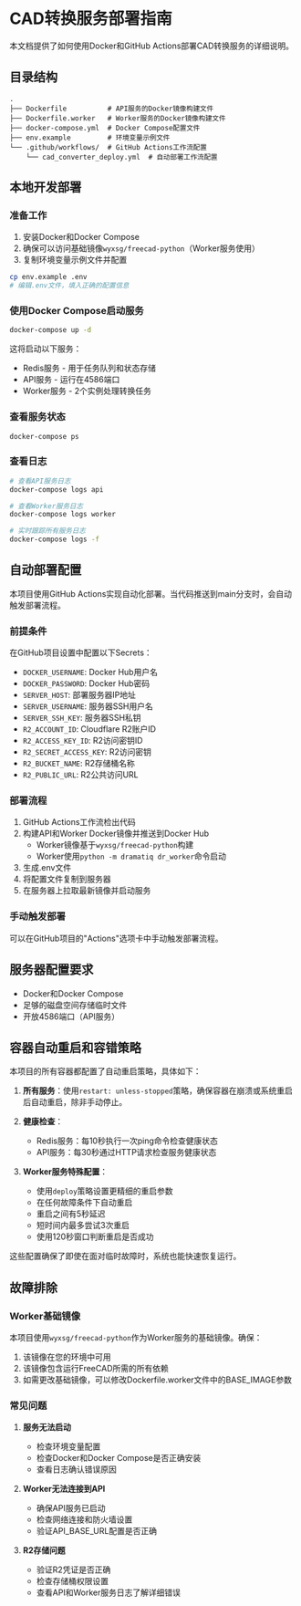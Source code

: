 # CAD转换服务部署指南

本文档提供了如何使用Docker和GitHub Actions部署CAD转换服务的详细说明。

## 目录结构

```
.
├── Dockerfile          # API服务的Docker镜像构建文件
├── Dockerfile.worker   # Worker服务的Docker镜像构建文件
├── docker-compose.yml  # Docker Compose配置文件
├── env.example         # 环境变量示例文件
└── .github/workflows/  # GitHub Actions工作流配置
    └── cad_converter_deploy.yml  # 自动部署工作流配置
```

## 本地开发部署

### 准备工作

1. 安装Docker和Docker Compose
2. 确保可以访问基础镜像`wyxsg/freecad-python`（Worker服务使用）
3. 复制环境变量示例文件并配置

```bash
cp env.example .env
# 编辑.env文件，填入正确的配置信息
```

### 使用Docker Compose启动服务

```bash
docker-compose up -d
```

这将启动以下服务：
- Redis服务 - 用于任务队列和状态存储
- API服务 - 运行在4586端口
- Worker服务 - 2个实例处理转换任务

### 查看服务状态

```bash
docker-compose ps
```

### 查看日志

```bash
# 查看API服务日志
docker-compose logs api

# 查看Worker服务日志
docker-compose logs worker

# 实时跟踪所有服务日志
docker-compose logs -f
```

## 自动部署配置

本项目使用GitHub Actions实现自动化部署。当代码推送到main分支时，会自动触发部署流程。

### 前提条件

在GitHub项目设置中配置以下Secrets：

- `DOCKER_USERNAME`: Docker Hub用户名
- `DOCKER_PASSWORD`: Docker Hub密码
- `SERVER_HOST`: 部署服务器IP地址
- `SERVER_USERNAME`: 服务器SSH用户名 
- `SERVER_SSH_KEY`: 服务器SSH私钥
- `R2_ACCOUNT_ID`: Cloudflare R2账户ID
- `R2_ACCESS_KEY_ID`: R2访问密钥ID
- `R2_SECRET_ACCESS_KEY`: R2访问密钥
- `R2_BUCKET_NAME`: R2存储桶名称
- `R2_PUBLIC_URL`: R2公共访问URL

### 部署流程

1. GitHub Actions工作流检出代码
2. 构建API和Worker Docker镜像并推送到Docker Hub
   - Worker镜像基于`wyxsg/freecad-python`构建
   - Worker使用`python -m dramatiq dr_worker`命令启动
3. 生成.env文件
4. 将配置文件复制到服务器
5. 在服务器上拉取最新镜像并启动服务

### 手动触发部署

可以在GitHub项目的"Actions"选项卡中手动触发部署流程。

## 服务器配置要求

- Docker和Docker Compose
- 足够的磁盘空间存储临时文件
- 开放4586端口（API服务）

## 容器自动重启和容错策略

本项目的所有容器都配置了自动重启策略，具体如下：

1. **所有服务**：使用`restart: unless-stopped`策略，确保容器在崩溃或系统重启后自动重启，除非手动停止。

2. **健康检查**：
   - Redis服务：每10秒执行一次ping命令检查健康状态
   - API服务：每30秒通过HTTP请求检查服务健康状态

3. **Worker服务特殊配置**：
   - 使用`deploy`策略设置更精细的重启参数
   - 在任何故障条件下自动重启
   - 重启之间有5秒延迟
   - 短时间内最多尝试3次重启
   - 使用120秒窗口判断重启是否成功

这些配置确保了即使在面对临时故障时，系统也能快速恢复运行。

## 故障排除

### Worker基础镜像

本项目使用`wyxsg/freecad-python`作为Worker服务的基础镜像。确保：

1. 该镜像在您的环境中可用
2. 该镜像包含运行FreeCAD所需的所有依赖
3. 如需更改基础镜像，可以修改Dockerfile.worker文件中的BASE_IMAGE参数

### 常见问题

1. **服务无法启动**
   - 检查环境变量配置
   - 检查Docker和Docker Compose是否正确安装
   - 查看日志确认错误原因

2. **Worker无法连接到API**
   - 确保API服务已启动
   - 检查网络连接和防火墙设置
   - 验证API_BASE_URL配置是否正确

3. **R2存储问题**
   - 验证R2凭证是否正确
   - 检查存储桶权限设置
   - 查看API和Worker服务日志了解详细错误 